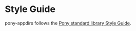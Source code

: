 # Style Guide

pony-appdirs follows the [Pony standard library Style Guide](https://github.com/ponylang/ponyc/blob/master/STYLE_GUIDE.md).
